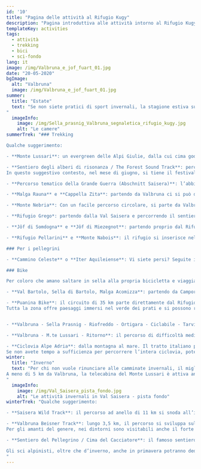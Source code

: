 ```yaml
---
id: '10'
title: "Pagina delle attività al Rifugio Kugy"
description: "Pagina introduttiva alle attività intorno al Rifugio Kugy: trekking, bici sci di fondo, e molto altro."
templateKey: activities
tags:
  - attività
  - trekking
  - bici
  - sci-fondo
lang: it
image: /img/Valbruna_e_jof_fuart_01.jpg
date: "20-05-2020"
bgImage:
  alt: "Valbruna"
  image: /img/Valbruna_e_jof_fuart_01.jpg
summer:
  title: "Estate"
  text: "Se non siete pratici di sport invernali, la stagione estiva sulle Alpi Giulie vi offrirà diverse attività per rigenerarvi dopo il lungo letargo. Gli amanti del trekking e del nordic walking potranno percorrere i bellissimi sentieri che si diramano sulle montagne di Valbruna, Camporosso, Ugovizza e Tarvisio. Vi ricordiamo che la segnaletica non manca ed esistono accurate mappe escursionistiche per orientarsi.
"
  imageInfo:
    image: /img/Sella_prasnig_Valbruna_segnaletica_rifugio_kugy.jpg
    alt: "Le camere"
summerTrek: "### Trekking

Qualche suggerimento:

- **Monte Lussari**: un evergreen delle Alpi Giulie, dalla cui cima godere di un panorama sulle cime circostanti. Per chi volesse la cabinovia è attiva anche d’estate, altrimenti si potrà raggiungere il Santuario sulla cima dalla comoda strada forestale o dal sentiero del Pellegrino.

- **Sentiero degli alberi di risonanza / The Forest Sound Track**: percorso di 5,5 km che si immerge nello straordinario bosco di abeti rossi destinati alla produzione di strumenti musicali quali violini, viole, violoncelli, chitarre, pianoforti, clavicembali, in tutto il mondo. Partendo da Valbruna potrete raggiungere anche altri punti di interesse: un sito di alberi di abete rosso malformati a causa di nodi patogeni nel sottosuolo, un piccolo parco dell’arte chiamato “Altrememorie“, la sorgente “Sabuata” e, nella parte finale, quando già sarete giunti all’interno del bosco degli alberi di Risonanza, incrocerete l’ “Abschnitt Saisera”, un Parco Tematico della Grande Guerra.
In questo suggestivo contesto, nel mese di giugno, si tiene il festival Risonanze: musica nel bosco. Quest’anno, viste le circostanze, è stato annullato e rinviato al 2021. Nel frattempo, però, è prevista la digitalizzazione del sentiero e, grazie ad un’app, sarà possibile consultare contenuti multimediali e un’audioguida di accompagnamento alla scoperta del bosco e del legno armonico.

- **Percorso tematico della Grande Guerra (Abschnitt Saisera)**: l’abbiamo percorso in prima persona e lo consigliamo vivamente, non solo per la sua valenza storica ma perché c’è davvero da rimanere a bocca aperta.

- **Malga Rauna** e **Cappella Zita**: partendo da Valbruna ci si può dedicare a questa facile escursione, da fare anche in inverno con le racchette da neve. Si prende il sentiero Cai 607 e passando per Malga Rauna si potrà godere di belle vedute sulla Cima del Cacciatore. Nelle giornate di sole sono meravigliosi i tramonti. A 1515 m si può visitare la Cappella Zita sopravvissuta agli eventi bellici della Grande Guerra.

- **Monte Nebria**: Con un facile percorso circolare, si parte da Valbruna e si seguono i sentieri Cai 608 e 658.  E’ una camminata che consigliamo a tutti perché seppur con un’elevazione moderata garantisce un panorama a 360°. Le cime sono due, a est e a ovest, e il percorso segue una pista militare.

- **Rifugio Grego*: partendo dalla Val Saisera e percorrendo il sentiero Cai 611 che attraversa una bella faggeta, si può salire al rifugio Grego. Una vista magnifica vi svelerà il Jôf Montasio nella sua imponenza: Creste dei Draghi, Torre Nord, Amalia, molte delle vie che Kugy percorse e che immortalò nei suoi scritti.

- **Jôf di Somdogna** e **Jôf di Miezegnot**: partendo proprio dal Rifugio Grego e percorrendo ancora 400 mt scarsi di dislivello si giunge fino alla cima Somdogna. Dall’omonima sella invece si può prendere il sentiero Cai 609 e, incontrando testimonianze della Grande Guerra, giungere alla cima di Miezegnot.

- **Rifugio Pellarini** e **Monte Nabois**: il rifugio si inserisce nella bellissima cornice del gruppo dello Jôf Fuart ed è raggiungibile con il sentiero Cai 616, dapprima su pista forestale e poi su sentiero. Una volta arrivati, è d’obbligo salire al Grande Nabois.

### Per i pellegrini

- **Cammino Celeste** o **Iter Aquileiense**: Vi siete persi? Seguite il pesciolino che fa da simbolo a questo pellegrinaggio lungo circa 200 km. L’affascinante cammino che taglia l’intera regione viene definito come una piccola colonna vertebrale del Friuli Venezia Giulia. In dieci tappe, si snoda dalla città di Aquileia e giunge alla sua ultima fermata proprio qui nel paese di Valbruna, e su fino alla cima del Monte Lussari. E’ interamente percorribile dal mese di giugno fino al mese di settembre mentre d’inverno alcuni tratti sono coperti dalla neve.

### Bike

Per coloro che amano saltare in sella alla propria bicicletta e viaggiare su due ruote proponiamo i seguenti percorsi:

- **Val Bartolo, Sella di Bartolo, Malga Acomizza**: partendo da Camporosso si potrà seguire questo bellissimo tracciato che si snoda oltre il confine italo austriaco.

- **Puanina Bike**: il circuito di 35 km parte direttamente dal Rifugio Kugy. Con un dislivello di 700 mt è un percorso di difficoltà media. Il primo tratto su strada conduce alla comoda pista ciclabile. Raggiunto l’abitato di Ugovizza si procede su strada asfaltata e in parte sterrata verso il rifugio Nordio (mt. 1420). Si scende poi a Malga Priu in Val Rauna (mt. 1255) e da lì verso il Rifugio Gortani (mt 1100). Si rientra a Valbruna dalla Sella di Vuom a Camporosso.
Tutta la zona offre paesaggi immersi nel verde dei prati e si possono raggiungere vari rifugi e agriturismi.  


- **Valbruna - Sella Prasnig - Riofreddo - Ortigara - Ciclabile - Tarvisio - Valbruna**:  con una lunghezza di 46 km circa e un dislivello max in salita di 650 mt, il percorso si snoda su pista ciclabile e strade forestali. Si parte da Valbruna si percorre un tratto della Val Saisera e si raggiunge sella Prasnig (mt. 1491). Segue una discesa pendente verso Val Riofreddo e Riofreddo (mt. 830). Di nuovo in direzione Tarvisio si devia verso Rutte e Ortigara fino a tornare sulla ciclabile che da Fusine ritorna a Tarvisio e a Valbruna.

- **Valbruna - M.te Lussari - Ritorno**: il percorso di difficoltà media diventa più impegnativo su ciclabile e strada forestale. Ha una lunghezza di 30 km e un dislivello max in salita di 650 mt. Si parte da Valbruna e lungo la strada forestale si arriva in salita fino al Monte Lussari (mt.1750). Si può rientrare percorrendo la stessa strada o per i più esperti passare dal Monte Florianca, il Monte Priesnig, Tarvisio e Valbruna.

- **Ciclovia Alpe Adria**: dalla montagna al mare. Il tratto italiano parte da Coccau e l’arrivo sarà nella graziosa città di Grado.  Noi l’abbiamo percorsa tutta e vi garantiamo che è bellissima!
Se non avete tempo a sufficienza per percorrere l’intera ciclovia, potete sempre accontentarvi con due tratti interessanti. Il primo vi porta da Valbruna in uno dei borghi più belli d’Italia, Venzone. Meno di 60 km e un comodo rientro in treno. Il secondo è diretto verso Kranjska Gora, sono circa 30 km e una deviazione obbligata ai laghi di fusine (a 3 km dal bivio)."
winter:
  title: "Inverno"
  text: "Per chi non vuole rinunciare alle camminate invernali, il miglior modo è munirsi di ciaspole e avventurarsi sui sentieri della Val Saisera. Troverete oltre 15 km di sentieri nella neve, ben segnalati e battuti. Per gli appassionati dello sci di fondo non mancano piste che si snodano lungo tutta la vallata, attraverso radure e magici boschi innevati.
A meno di 5 km da Valbruna, la telecabina del Monte Lussari è attiva anche per gli amanti dello sci alpino. E sempre per gli appassionati della discesa, il vicino comune di Tarvisio offre altrettanti 25 km di divertimento.
"
  imageInfo:
    image: /img/Val_Saisera_pista_fondo.jpg
    alt: "Le attività invernali in Val Saisera - pista fondo"
winterTrek: "Qualche suggerimento:

- **Saisera Wild Track**: il percorso ad anello di 11 km si snoda all’interno della Val Saisera ed è fruibile a tutti, a piedi, con gli sci di fondo o con le fat bike. Oltre alla bellezza del paesaggio invernale, lungo l’itinerario si può fare un salto nella storia e visitare i luoghi del fronte della prima guerra mondiale.

- **Valbruna Beisner Track**: lungo 3,5 km, il percorso si sviluppa sulla piana antistante l’abitato di Valbruna. E’ un sentiero adatto a tutti e ottimo per rilassarsi a due passi dal paese. Per gli amanti della storia è possibile prenotare una visita guidata al forte militare Beisner, completamente costruito all’interno della roccia.
Per gli amanti del genere, nei dintorni sono visitabili anche il forte Hensel a Malborghetto e il forte Col Badin a Chiusaforte.

- **Sentiero del Pellegrino / Cima del Cacciatore**: il famoso sentiero che porta direttamente sulla cima del monte Lussari è un’ottima pista invernale da risalire con le pelli di foca. Una volta giunti sul Lussari si può proseguire verso la Cima del Cacciatore.

Gli sci alpinisti, oltre che d’inverno, anche in primavera potranno dedicarsi a gite affascinanti e di livello facile: Sella Nabois, Jof di Somdogna, cima del Monte Cocco o la Vetta Bella.
"
---
```

